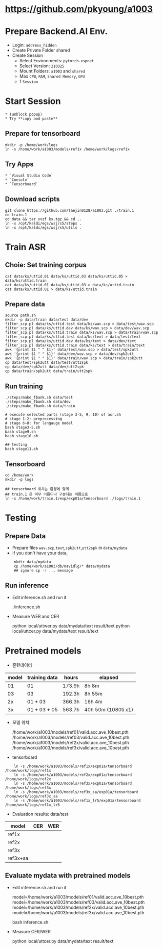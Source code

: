 # https://github.com/pkyoung/a1003


# Prepare Backend.AI Env.

* Login: `address_hidden`
* Create Private Folder
    shared
* Create Session
    * Select Environments: `pytorch-espnet`
    * Select Version: `210325`
    * Mount Folders: `a1003` and `shared`
    * Max `CPU`, `RAM`, `Shared Memory`, `GPU`
    * 1 `Session`

# Start Session
    * (unblock popup)
    * Try **copy and paste**

## Prepare for tensorboard

    mkdir -p /home/work/logs
    ln -s /home/work/a1003/models/ref1x /home/work/logs/ref1x

## Try Apps
    * `Visual Studio Code`
    * `Console`
    * `Tensorboard`

## Download scripts

    git clone https://github.com/taejin0128/a1003.git ./train.1
    cd train.1
    cd data && tar xvzf ks.tgz && cd ..
    ln -s /opt/kaldi/egs/wsj/s5/steps .
    ln -s /opt/kaldi/egs/wsj/s5/utils .
    


# Train ASR

## Choie: Set training corpus

    cat data/ks/uttid.01 data/ks/uttid.03 data/ks/uttid.05 > data/ks/uttid.train
    cat data/ks/uttid.01 data/ks/uttid.03 > data/ks/uttid.train
    cat data/ks/uttid.01 > data/ks/uttid.train

## Prepare data

    source path.sh
    mkdir -p data/train data/test data/dev
    filter_scp.pl data/ks/uttid.test data/ks/wav.scp > data/test/wav.scp
    filter_scp.pl data/ks/uttid.dev data/ks/wav.scp > data/dev/wav.scp
    filter_scp.pl data/ks/uttid.train data/ks/wav.scp > data/train/wav.scp
    filter_scp.pl data/ks/uttid.test data/ks/text > data/test/text
    filter_scp.pl data/ks/uttid.dev data/ks/text > data/dev/text
    filter_scp.pl data/ks/uttid.train data/ks/text > data/train/text
    awk '{print $1 " " $1}' data/test/wav.scp > data/test/spk2utt
    awk '{print $1 " " $1}' data/dev/wav.scp > data/dev/spk2utt
    awk '{print $1 " " $1}' data/train/wav.scp > data/train/spk2utt
    cp data/test/spk2utt data/test/utt2spk
    cp data/dev/spk2utt data/dev/utt2spk
    cp data/train/spk2utt data/train/utt2spk

## Run training

    ./steps/make_fbank.sh data/test
    ./steps/make_fbank.sh data/dev
    ./steps/make_fbank.sh data/train

    # execute selected parts (stage 3-5, 9, 10) of asr.sh
    # stage 1-2: preprocessing
    # stage 6~8: for langauge model
    bash stage3-5.sh
    bash stage9.sh
    bash stage10.sh

    ## testing
    bash stage11.sh

## Tensorboard

    cd /home/work
    mkdir -p logs

    ## tensorboard 위치는 환경에 맞게
    ## train.1 은 아무 이름이나 구분되는 이름으로
    ln -s /home/work/train.1/exp/exp01a/tensorboard ./logs/train.1

# Testing

## Prepare Data

* Prepare files `wav.scp`,`text`,`spk2utt`,`utt2spk` in `data/mydata`
* If you don't have your data,

```
    mkdir data/mydata
    cp /home/work/a1003/db/navidlg/* data/mydata
    ## ignore cp -r ... message
```

## Run inference

* Edit inference.sh and run it

    ./inference.sh

* Measure WER and CER

    python local/uttwer.py data/mydata/text result/text
    python local/uttcer.py data/mydata/text result/text

# Pretrained models

* 훈련데이터

| model | training data | hours  | elapsed |
| ---   | ---           | ---    | ---     |
| 01    | 01            | 173.9h | 8h 8m   |
| 03    | 03            | 192.3h | 8h 55m  |
| 2x    | 01 + 03       | 366.3h | 16h 4m  |
| 3x    | 01 + 03 + 05  | 563.7h | 40h 50m (1080ti x1) |

* 모델 위치

    /home/work/a1003/models/ref01/valid.acc.ave_10best.pth
    /home/work/a1003/models/ref03/valid.acc.ave_10best.pth
    /home/work/a1003/models/ref2x/valid.acc.ave_10best.pth
    /home/work/a1003/models/ref3x/valid.acc.ave_10best.pth

* tensorboard

```
    ln -s /home/work/a1003/models/ref1x/exp01a/tensorboard /home/work/logs/ref1x
    ln -s /home/work/a1003/models/ref2x/exp01a/tensorboard /home/work/logs/ref2x
    ln -s /home/work/a1003/models/ref3x/exp01a/tensorboard /home/work/logs/ref3x
    ln -s /home/work/a1003/models/ref3x_sa/exp01a/tensorboard /home/work/logs/ref3x_sa
    ln -s /home/work/a1003/models/ref1x_lr5/exp01a/tensorboard /home/work/logs/ref1x_lr5
```
* Evaluation results: data/test

| model    | CER | WER |
| ------   | --- | ---    |
| ref1x    |   |  |
| ref2x    |   |  |
| ref3x    |   |  |
| ref3x+sa

## Evaluate mydata with pretrained models

* Edit inference.sh and run it

    model=/home/work/a1003/models/ref01/valid.acc.ave_10best.pth
    model=/home/work/a1003/models/ref03/valid.acc.ave_10best.pth
    model=/home/work/a1003/models/ref2x/valid.acc.ave_10best.pth
    model=/home/work/a1003/models/ref3x/valid.acc.ave_10best.pth

    bash inference.sh

* Measure CER/WER

    python local/uttcer.py data/mydata/text result/text


